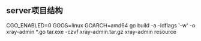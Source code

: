 ## server项目结构

CGO_ENABLED=0 GOOS=linux GOARCH=amd64 go build -a -ldflags '-w' -o xray-admin *.go
tar.exe -czvf xray-admin.tar.gz xray-admin resource
